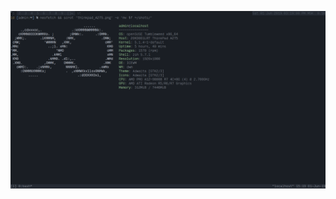 ![VINIOCHEN](https://raw.githubusercontent.com/writerProDemon666RU/dotfiles/master/thinkpad_A275.png)
